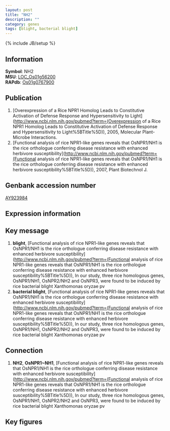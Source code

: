 ```yaml
---
layout: post
title: "NH2"
description: ""
category: genes
tags: [blight, bacterial blight]
---
```

{% include JB/setup %}

## Information
__Symbol__: NH2  
__MSU__: [LOC_Os01g56200](http://rice.plantbiology.msu.edu/cgi-bin/ORF_infopage.cgi?orf=LOC_Os01g56200)  
__RAPdb__: [Os01g0767900](http://rapdb.dna.affrc.go.jp/viewer/gbrowse_details/irgsp1?name=Os01g0767900)  

## Publication
1. [Overexpression of a Rice NPR1 Homolog Leads to Constitutive Activation of Defense Response and Hypersensitivity to Light](http://www.ncbi.nlm.nih.gov/pubmed?term=(Overexpression of a Rice NPR1 Homolog Leads to Constitutive Activation of Defense Response and Hypersensitivity to Light%5BTitle%5D)), 2005, Molecular Plant-Microbe Interactions.
2. [Functional analysis of rice NPR1-like genes reveals that OsNPR1/NH1 is the rice orthologue conferring disease resistance with enhanced herbivore susceptibility](http://www.ncbi.nlm.nih.gov/pubmed?term=(Functional analysis of rice NPR1-like genes reveals that OsNPR1/NH1 is the rice orthologue conferring disease resistance with enhanced herbivore susceptibility%5BTitle%5D)), 2007, Plant Biotechnol J.

## Genbank accession number
[AY923984](http://www.ncbi.nlm.nih.gov/nuccore/AY923984)

## Expression information

## Key message
1. __blight__, [Functional analysis of rice NPR1-like genes reveals that OsNPR1/NH1 is the rice orthologue conferring disease resistance with enhanced herbivore susceptibility](http://www.ncbi.nlm.nih.gov/pubmed?term=(Functional analysis of rice NPR1-like genes reveals that OsNPR1/NH1 is the rice orthologue conferring disease resistance with enhanced herbivore susceptibility%5BTitle%5D)),  In our study, three rice homologous genes, OsNPR1/NH1, OsNPR2/NH2 and OsNPR3, were found to be induced by rice bacterial blight Xanthomonas oryzae pv
2. __bacterial blight__, [Functional analysis of rice NPR1-like genes reveals that OsNPR1/NH1 is the rice orthologue conferring disease resistance with enhanced herbivore susceptibility](http://www.ncbi.nlm.nih.gov/pubmed?term=(Functional analysis of rice NPR1-like genes reveals that OsNPR1/NH1 is the rice orthologue conferring disease resistance with enhanced herbivore susceptibility%5BTitle%5D)),  In our study, three rice homologous genes, OsNPR1/NH1, OsNPR2/NH2 and OsNPR3, were found to be induced by rice bacterial blight Xanthomonas oryzae pv

## Connection
1. __NH2__, __OsNPR1~NH1__, [Functional analysis of rice NPR1-like genes reveals that OsNPR1/NH1 is the rice orthologue conferring disease resistance with enhanced herbivore susceptibility](http://www.ncbi.nlm.nih.gov/pubmed?term=(Functional analysis of rice NPR1-like genes reveals that OsNPR1/NH1 is the rice orthologue conferring disease resistance with enhanced herbivore susceptibility%5BTitle%5D)),  In our study, three rice homologous genes, OsNPR1/NH1, OsNPR2/NH2 and OsNPR3, were found to be induced by rice bacterial blight Xanthomonas oryzae pv

## Key figures


